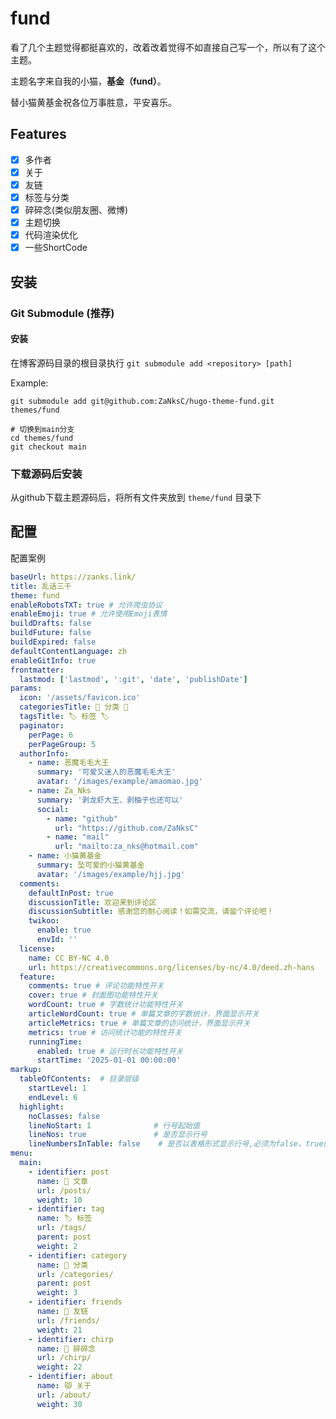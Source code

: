 # fund

看了几个主题觉得都挺喜欢的，改着改着觉得不如直接自己写一个，所以有了这个主题。

主题名字来自我的小猫，**基金（fund）**。

替小猫黄基金祝各位万事胜意，平安喜乐。

## Features

- [x] 多作者
- [x] 关于
- [x] 友链
- [x] 标签与分类
- [x] 碎碎念(类似朋友圈、微博)
- [x] 主题切换
- [x] 代码渲染优化
- [x] 一些ShortCode

## 安装

### Git Submodule (推荐)

#### 安装

在博客源码目录的根目录执行 `git submodule add <repository> [path] `

Example:

```bach
git submodule add git@github.com:ZaNksC/hugo-theme-fund.git themes/fund

# 切换到main分支
cd themes/fund
git checkout main
```

### 下载源码后安装

从github下载主题源码后，将所有文件夹放到 `theme/fund` 目录下

## 配置

配置案例

```yaml
baseUrl: https://zanks.link/
title: 乱话三千
theme: fund
enableRobotsTXT: true # 允许爬虫协议
enableEmoji: true # 允许使用Emoji表情
buildDrafts: false
buildFuture: false
buildExpired: false
defaultContentLanguage: zh
enableGitInfo: true
frontmatter:
  lastmod: ['lastmod', ':git', 'date', 'publishDate']
params:
  icon: '/assets/favicon.ico'
  categoriesTitle: 🔖 分类 🔖
  tagsTitle: 🏷️ 标签 🏷️
  paginator:
    perPage: 6
    perPageGroup: 5
  authorInfo:
    - name: 恶魔毛毛大王
      summary: '可爱又迷人的恶魔毛毛大王'
      avatar: '/images/example/amaomao.jpg'
    - name: Za_Nks
      summary: '剥龙虾大王、剥柚子也还可以'
      social:
        - name: "github"
          url: "https://github.com/ZaNksC"
        - name: "mail"
          url: "mailto:za_nks@hotmail.com"
    - name: 小猫黄基金
      summary: 坠可爱的小猫黄基金
      avatar: '/images/example/hjj.jpg'
  comments:
    defaultInPost: true
    discussionTitle: 欢迎来到评论区
    discussionSubtitle: 感谢您的耐心阅读！如需交流，请留个评论吧！
    twikoo:
      enable: true
      envId: ''
  license:
    name: CC BY-NC 4.0
    url: https://creativecommons.org/licenses/by-nc/4.0/deed.zh-hans
  feature:
    comments: true # 评论功能特性开关
    cover: true # 封面图功能特性开关
    wordCount: true # 字数统计功能特性开关
    articleWordCount: true # 单篇文章的字数统计，界面显示开关
    articleMetrics: true # 单篇文章的访问统计，界面显示开关
    metrics: true # 访问统计功能的特性开关
    runningTime:
      enabled: true # 运行时长功能特性开关
      startTime: '2025-01-01 00:00:00'
markup:
  tableOfContents:  # 目录层级
    startLevel: 1 
    endLevel: 6
  highlight:
    noClasses: false           
    lineNoStart: 1              # 行号起始值
    lineNos: true               # 是否显示行号
    lineNumbersInTable: false    # 是否以表格形式显示行号,必须为false，true的情况未适配
menu:
  main:
    - identifier: post
      name: 📖 文章
      url: /posts/
      weight: 10
    - identifier: tag
      name: 🏷️ 标签
      url: /tags/
      parent: post
      weight: 2
    - identifier: category
      name: 🔖 分类
      url: /categories/
      parent: post
      weight: 3
    - identifier: friends
      name: 🤝 友链
      url: /friends/
      weight: 21
    - identifier: chirp
      name: 💬 碎碎念
      url: /chirp/
      weight: 22
    - identifier: about
      name: 😾 关于
      url: /about/
      weight: 30
```

